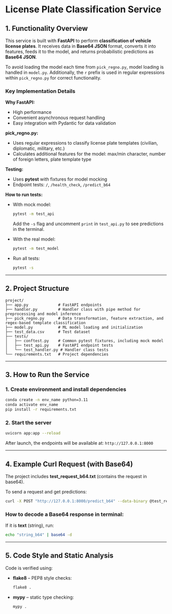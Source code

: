 # License Plate Classification Service

## **1. Functionality Overview**

This service is built with **FastAPI** to perform **classification of vehicle license plates**. It receives data in **Base64 JSON** format, converts it into features, feeds it to the model, and returns probabilistic predictions as **Base64 JSON**.

To avoid loading the model each time from `pick_regno.py`, model loading is handled in `model.py`. Additionally, the `r` prefix is used in regular expressions within `pick_regno.py` for correct functionality.

### **Key Implementation Details**

**Why FastAPI:**

* High performance
* Convenient asynchronous request handling
* Easy integration with Pydantic for data validation

**pick\_regno.py:**

* Uses regular expressions to classify license plate templates (civilian, diplomatic, military, etc.)
* Calculates additional features for the model: max/min character, number of foreign letters, plate template type

**Testing:**

* Uses **pytest** with fixtures for model mocking
* Endpoint tests: `/`, `/health_check`, `/predict_b64`

**How to run tests:**

* With mock model:

  ```bash
  pytest -m test_api
  ```

  Add the `-s` flag and uncomment `print` in `test_api.py` to see predictions in the terminal.

* With the real model:

  ```bash
  pytest -m test_model
  ```

* Run all tests:

  ```bash
  pytest -s
  ```

---

## **2. Project Structure**

```
project/
├── app.py             # FastAPI endpoints
├── handler.py         # Handler class with pipe method for preprocessing and model inference
├── pick_regno.py      # Data transformation, feature extraction, and regex-based template classification
├── model.py           # ML model loading and initialization
├── test_data.csv      # Test dataset
├── tests/
│   ├── conftest.py    # Common pytest fixtures, including mock model
│   ├── test_api.py    # FastAPI endpoint tests
│   └── test_handler.py # Handler class tests
└── requirements.txt   # Project dependencies
```

---

## **3. How to Run the Service**

### **1. Create environment and install dependencies**

```bash
conda create -n env_name python=3.11
conda activate env_name
pip install -r requirements.txt
```

### **2. Start the server**

```bash
uvicorn app:app --reload
```

After launch, the endpoints will be available at:
`http://127.0.0.1:8000`

---

## **4. Example Curl Request (with Base64)**

The project includes **test\_request\_b64.txt** (contains the request in base64).

To send a request and get predictions:

```bash
curl -X POST "http://127.0.0.1:8000/predict_b64" --data-binary @test_request_b64.txt
```

### **How to decode a Base64 response in terminal:**

If it is **text** (string), run:

```bash
echo "string_b64" | base64 -d
```

---

## **5. Code Style and Static Analysis**

Code is verified using:

* **flake8** – PEP8 style checks:

  ```bash
  flake8 .
  ```

* **mypy** – static type checking:

  ```bash
  mypy .
  ```

